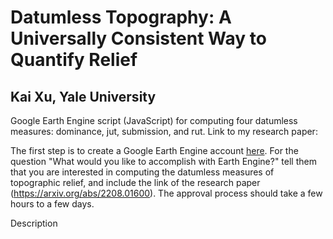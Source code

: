 # Datumless Topography: A Universally Consistent Way to Quantify Relief
## Kai Xu, Yale University

Google Earth Engine script (JavaScript) for computing four datumless measures: dominance, jut, submission, and rut. Link to my research paper: 

The first step is to create a Google Earth Engine account [here](https://earthengine.google.com/new_signup/). For the question "What would you like to accomplish with Earth Engine?" tell them that you are interested in computing the datumless measures of topographic relief, and include the link of the research paper (https://arxiv.org/abs/2208.01600). The approval process should take a few hours to a few days.

Description

